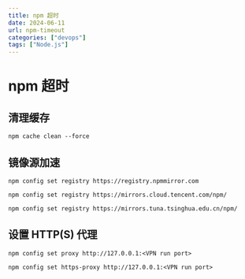 ```yaml
---
title: npm 超时
date: 2024-06-11
url: npm-timeout
categories: ["devops"]
tags: ["Node.js"]
---
```


# npm 超时

## 清理缓存

```
npm cache clean --force
```

## 镜像源加速

```
npm config set registry https://registry.npmmirror.com
```

```
npm config set registry https://mirrors.cloud.tencent.com/npm/
```

```
npm config set registry https://mirrors.tuna.tsinghua.edu.cn/npm/
```

## 设置 HTTP(S) 代理

```
npm config set proxy http://127.0.0.1:<VPN run port>
```

```
npm config set https-proxy http://127.0.0.1:<VPN run port>
```
